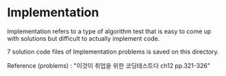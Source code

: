 # Implementation

Implementation refers to a type of algorithm test that is easy to come up with solutions but difficult to actually implement code.

7 solution code files of Implementation problems is saved on this directory.

Reference (problems) : "이것이 취업을 위한 코딩테스트다 ch12 pp.321-326"
